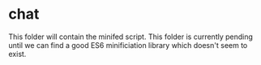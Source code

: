 # chat
This folder will contain the minifed script.  This folder is currently pending until we can find a good ES6 minificiation library which doesn't seem to exist.